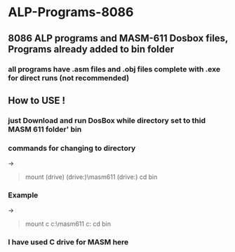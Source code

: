 # ALP-Programs-8086
## 8086 ALP programs and MASM-611 Dosbox files, Programs already added to bin folder
### all programs have .asm files and .obj files complete with .exe for direct runs (not recommended)
## How to USE !
### just Download and run DosBox while directory set to thid MASM 611 folder' bin
### commands for changing to directory 
->
  > mount (drive) (drive:)\masm611
  > (drive:)
  > cd bin 
### Example 
->
  > mount c c:\masm611
  > c:
  > cd bin
 ### I have used C drive for MASM here 
